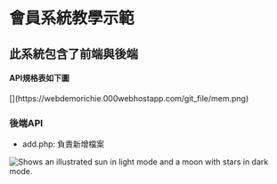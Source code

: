 <h1>會員系統教學示範</h1>
<h2>此系統包含了前端與後端</h2>
<h4>API規格表如下圖</h4>
[<img  src="[https://user-images.githubusercontent.com/25423296/163456779-a8556205-d0a5-45e2-ac17-42d089e3c3f8.png](https://webdemorichie.000webhostapp.com/git_file/mem.png)" alt="">](https://webdemorichie.000webhostapp.com/git_file/mem.png)
<h3>後端API</h3>
<ul>
    <li>add.php: 負責新增檔案</li>
</ul>
<picture>
  <img alt="Shows an illustrated sun in light mode and a moon with stars in dark mode." src="https://user-images.githubusercontent.com/25423296/163456779-a8556205-d0a5-45e2-ac17-42d089e3c3f8.png">
</picture>
